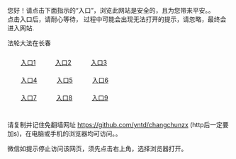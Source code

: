 您好！请点击下面指示的“入口”，浏览此网站是安全的，且为您带来平安。。 <br/>
点击入口后，请耐心等待， 过程中可能会出现无法打开的提示，请忽略，最终会进入网站. </br>

法轮大法在长春<br/>
<div style="padding:10px"><a style="margin:20px" target="_blank" href="https://d3oxh2c9v5hxou.cloudfront.net/2Qpsp?osxsxwr" id="ccLink1" rel="nofollow">入口1</a> <a target="_blank" style="margin:20px" href="https://d23woifonth49r.cloudfront.net/2Qpsp?rndyoet" id="ccLink2" rel="nofollow">入口2</a> <a style="margin:20px" target="_blank" href="https://d16rr79mz5yymk.cloudfront.net/2Qpsp?tqryx" id="ccLink3" rel="nofollow">入口3</a></div>

<div style="padding:10px" ><a style="margin:20px" target="_blank" href="https://d3oxh2c9v5hxou.cloudfront.net/2Qpsp?osxsxwr" id="ccLink4" rel="nofollow">入口4</a> <a style="margin:20px" href="https://d23woifonth49r.cloudfront.net/2Qpsp?rndyoet" target="_blank" id="ccLink5" rel="nofollow">入口5</a> <a style="margin:20px" href="https://d16rr79mz5yymk.cloudfront.net/2Qpsp?tqryx" target="_blank" id="ccLink6" rel="nofollow">入口6</a></div>

<div style="padding:10px"><a style="margin:20px" target="_blank" href="https://d3oxh2c9v5hxou.cloudfront.net/2Qpsp?osxsxwr" id="ccLink7" rel="nofollow">入口7</a> <a style="margin:20px" href="https://d23woifonth49r.cloudfront.net/2Qpsp?rndyoet" target="_blank" id="ccLink8" rel="nofollow">入口8</a> <a style="margin:20px" target="_blank" href="https://d16rr79mz5yymk.cloudfront.net/2Qpsp?tqryx" id="ccLink9" rel="nofollow">入口9</a></div>

<br/>



请复制并记住免翻墙网址 https://github.com/yntd/changchunzx (http后一定要加s)，在电脑或手机的浏览器均可访问。。<br/>

微信如提示停止访问该网页，须先点击右上角，选择浏览器打开。
